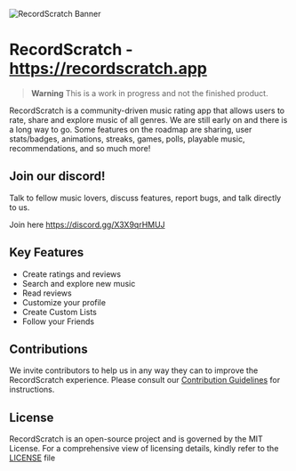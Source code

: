 ![RecordScratch Banner](./apps/mobile/assets/icon.png)

# RecordScratch - https://recordscratch.app

> **Warning**
> This is a work in progress and not the finished product.

RecordScratch is a community-driven music rating app that allows users to rate, share and explore music of all genres. We are still early on and there is a long way to go. Some features on the roadmap are sharing, user stats/badges, animations, streaks, games, polls, playable music, recommendations, and so much more!

## Join our discord!

Talk to fellow music lovers, discuss features, report bugs, and talk directly to us.

Join here https://discord.gg/X3X9qrHMUJ

## Key Features

- Create ratings and reviews
- Search and explore new music
- Read reviews
- Customize your profile
- Create Custom Lists
- Follow your Friends

## Contributions

We invite contributors to help us in any way they can to improve the RecordScratch experience. Please consult our [Contribution Guidelines](CONTRIBUTING.md) for instructions.

## License

RecordScratch is an open-source project and is governed by the MIT License. For a comprehensive view of licensing details, kindly refer to the [LICENSE](LICENSE.md) file
